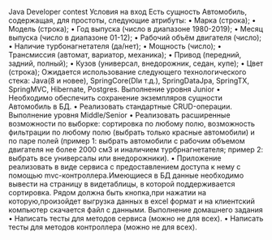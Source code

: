 Java Developer contest
Условия на вход
Есть сущность Автомобиль, содержащая, для простоты, следующие атрибуты:
• Марка (строка);
• Модель (строка);
• Год выпуска (число в диапазоне 1980-2019);
• Месяц выпуска (число в диапазоне 01-12);
• Рабочий объём двигателя (число);
• Наличие турбонагнетателя (да/нет);
• Мощность (число);
• Трансмиссия (автомат, вариатор, механика);
• Привод (передний, задний, полный);
• Кузов (универсал, внедорожник, седан, купе);
• Цвет (строка);
Ожидается использование следующего технологического стека: Java(8 и новее), SpringCore(DIи
т.д.), SpringDataJpa, SpringTX, SpringMVC, Hibernate, Postgres.
Выполнение уровня Junior
• Необходимо обеспечить сохранение экземпляров сущности Автомобиль в БД.
• Реализовать стандартные СRUD-операции.
Выполнение уровня Middle/Senior
• Реализовать расширенные возможности по выборке: сортировка по любому полю,
возможность фильтрации по любому полю (выбрать только красные автомобили) и по
паре полей (пример 1: выбрать автомобили с рабочим объемом двигателя не более 2000
см3 и иналичием турбрнагнетателя; пример 2: выбрать все универсалы или
внедорожники).
• Приложение реализовать в виде сервиса с предоставлением доступа к нему с помощью
mvc-контроллера.Имеющиеся в БД данные необходимо вывести на страницу в
видетаблицы, в которой поддерживается сортировка. Рядом должна быть кнопка,при
нажатии на которую,произойдет выгрузка данных в excel формат и на клиентский
компьютер скачается файл с данными.
Выполнение домашнего задания
• Написать тесты для методов сервиса (можно не для всех).
• Написать тесты для методов контроллера (можно не для всех).